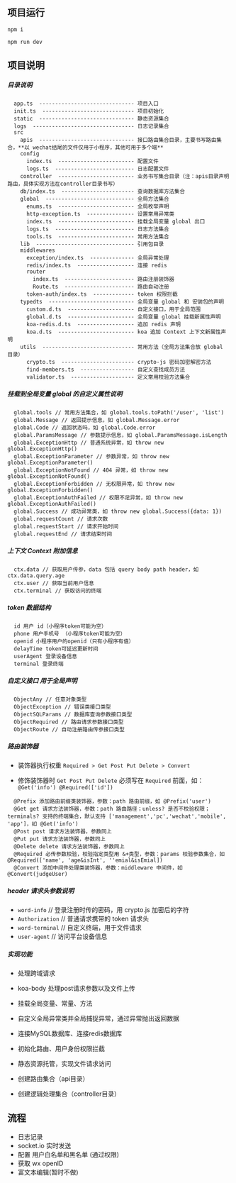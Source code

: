 ## 项目运行

`npm i`

`npm run dev`

## 项目说明

##### 目录说明

```
  app.ts  ------------------------------ 项目入口
  init.ts  ----------------------------- 项目初始化
  static  ------------------------------ 静态资源集合
  logs  -------------------------------- 日志记录集合
  src
    apis  ------------------------------ 接口路由集合目录，主要书写路由集合，**以 wechat结尾的文件仅用于小程序，其他可用于多个端**
    config 
      index.ts  ------------------------ 配置文件
      logs.ts  ------------------------- 日志配置文件
    controller  ------------------------ 业务书写集合目录（注：apis目录声明路由，具体实现方法在controller目录书写）
    db/index.ts  ----------------------- 查询数据库方法集合
    global  ---------------------------- 全局方法集合
      enums.ts  ------------------------ 全局枚举声明
      http-exception.ts  --------------- 设置常用异常类
      index.ts  ------------------------ 挂载全局变量 global 出口
      logs.ts  ------------------------- 日志方法集合
      tools.ts  ------------------------ 常用方法集合
    lib  ------------------------------- 引用包目录
    middlewares
      exception/index.ts  -------------- 全局异常处理
      redis/index.ts  ------------------ 连接 redis
      router
        index.ts  ---------------------- 路由注册装饰器
        Route.ts  ---------------------- 路由自动注册
      token-auth/index.ts  ------------- token 权限拦截
    typedts  --------------------------- 全局变量 global 和 安装包的声明
      custom.d.ts  --------------------- 自定义接口，用于全局范围
      global.d.ts  --------------------- 全局变量 global 挂载新属性声明
      koa-redis.d.ts  ------------------ 追加 redis 声明
      koa.d.ts  ------------------------ koa 追加 Context 上下文新属性声明
    utils  ----------------------------- 常用方法（全局方法集合放 global 目录）
      crypto.ts  ----------------------- crypto-js 密码加密解密方法
      find-members.ts  ----------------- 自定义查找成员方法
      validator.ts  -------------------- 定义常用校验方法集合
```

##### 挂载到全局变量 global 的自定义属性说明

```
  global.tools // 常用方法集合，如 global.tools.toPath('/user', 'list')
  global.Message // 返回提示信息，如 global.Message.error
  global.Code // 返回状态吗，如 global.Code.error
  global.ParamsMessage // 参数提示信息，如 global.ParamsMessage.isLength
  global.ExceptionHttp // 普通系统异常，如 throw new global.ExceptionHttp()
  global.ExceptionParameter // 参数异常，如 throw new global.ExceptionParameter()
  global.ExceptionNotFound // 404 异常，如 throw new global.ExceptionNotFound()
  global.ExceptionForbidden // 无权限异常，如 throw new global.ExceptionForbidden()
  global.ExceptionAuthFailed // 权限不足异常，如 throw new global.ExceptionAuthFailed()
  global.Success // 成功异常类，如 throw new global.Success({data: 1})
  global.requestCount // 请求次数
  global.requestStart // 请求开始时间
  global.requestEnd // 请求结束时间
```

##### 上下文 Context 附加信息

```
  ctx.data // 获取用户传参，data 包括 query body path header，如 ctx.data.query.age
  ctx.user // 获取当前用户信息
  ctx.terminal // 获取访问的终端
```

##### token 数据结构

```
  id 用户 id（小程序token可能为空）
  phone 用户手机号 （小程序token可能为空）
  openid 小程序用户的openid（只有小程序有值）
  delayTime token可延迟更新时间
  userAgent 登录设备信息
  terminal 登录终端
```

##### 自定义接口 用于全局声明

```
  ObjectAny // 任意对象类型
  ObjectException // 错误类接口类型
  ObjectSQLParams // 数据库查询参数接口类型
  ObjectRequired // 路由请求参数接口类型
  ObjectRoute // 自动注册路由传参接口类型
```

##### 路由装饰器

  - 装饰器执行权重 `Required > Get Post Put Delete > Convert`
  
  - 修饰装饰器时 `Get Post Put Delete` 必须写在 `Required` 前面，如：`@Get('info') @Required(['id'])`

```
  @Prefix 添加路由前缀类装饰器，参数：path 路由前缀，如 @Prefix('user')
  @Get get 请求方法装饰器，参数：path 路由路径；unless? 是否不校验权限；terminals? 支持的终端集合，默认支持 ['management','pc','wechat','mobile', 'app']，如 @Get('info')
  @Post post 请求方法装饰器，参数同上
  @Put put 请求方法装饰器，参数同上
  @Delete delete 请求方法装饰器，参数同上
  @Required 必传参数校验，校验指定类型用 &+类型，参数：params 校验参数集合，如 @Required(['name', 'age&isInt', ''emial&isEmial])
  @Convert 添加中间件处理类装饰器，参数：middleware 中间件，如 @Convert(judgeUser)
```

##### header 请求头参数说明

  - `word-info` // 登录注册时传的密码，用 crypto.js 加密后的字符
  - `Authorization` // 普通请求携带的 token 请求头
  - `word-terminal` // 自定义终端，用于文件请求
  - `user-agent` // 访问平台设备信息

##### 实现功能

- 处理跨域请求
- koa-body 处理post请求参数以及文件上传
- 挂载全局变量、常量、方法
- 自定义全局异常类并全局捕捉异常，通过异常抛出返回数据
- 连接MySQL数据库、连接redis数据库
- 初始化路由、用户身份权限拦截
- 静态资源托管，实现文件请求访问

- 创建路由集合（api目录）
- 创建逻辑处理集合（controller目录）



## 流程

- 日志记录
- socket.io 实时发送
- 配置 用户白名单和黑名单 (通过权限)
- 获取 wx openID
- 富文本编辑(暂时不做)






